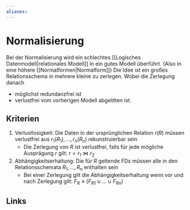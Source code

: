 ```yaml
---
aliases: 
---
```

# Normalisierung 
Bei der Normalisierung wird ein schlechtes [[Logisches Datenmodell|relationales Modell]] in ein gutes Modell überführt. (Also in eine höhere [[Normalformen|Normalform]])
Die Idee ist ein großes Relationsschema in mehrere kleine zu zerlegen. Wobei die Zerlegung danach
- möglichst redundanzfrei ist
- verlustfrei vom vorherigen Modell abgelitten ist.
## Kriterien
1. Verlustlosigkeit: Die Daten in der ursprünglichen Relation $r(R)$ müssen verlustfrei aus $r_{1}(R_{1}),\dotso,r_{n}(R_{n})$ rekunstruierbar sein
	- Die Zerlegung von $R$ ist verlustfrei, falls für jede mögliche Ausprägung $r$ gilt: $r = r_{1} \bowtie r_{2}$ 
2. Abhängigkeitserhaltung: Die für $R$ geltende FDs müssen alle in den Relationsschemata $R_{1},\dotso,R_{n}$ enthalten sein
	- Bei einer Zerlegung gilt die Abhängigkeitserhaltung wenn vor und nach Zerlegung gilt: $F_{R} \equiv (F_{R1}\cup \dotso \cup F_{Rn})$
## Links